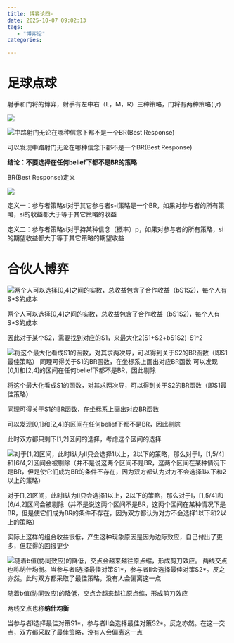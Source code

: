 ```yaml
---
title: 博弈论四-
date: 2025-10-07 09:02:13
tags: 
   - "博弈论"
categories:

---
```


# 足球点球

射手和门将的博弈，射手有左中右（L，M，R）三种策略，门将有两种策略(l,r)

![](images/image-3.png)

![中路射门无论在哪种信念下都不是一个BR(Best Response)](<images/截屏2025-10-03 21.50.54.png>)

可以发现中路射门无论在哪种信念下都不是一个BR(Best Response)

**结论：不要选择在任何belief下都不是BR的策略**

BR(Best Response)定义

![](images/image-4.png)

定义一：参与者策略si对于其它参与者s-i策略是一个BR，如果对参与者的所有策略，si的收益都大于等于其它策略的收益

定义二：参与者策略si对于持某种信念（概率）p，如果对参与者的所有策略，si的期望收益都大于等于其它策略的期望收益



# 合伙人博弈

![两个人可以选择\[0,4\]之间的实数，总收益包含了合作收益（bS1S2)，每个人有S\*S的成本](images/image-5.png)

两个人可以选择\[0,4]之间的实数，总收益包含了合作收益（bS1S2)，每个人有S\*S的成本

因此对于某个S2，需要找到对应的S1，来最大化2(S1+S2+bS1S2)-S1^2



![将这个最大化看成S1的函数，对其求两次导，可以得到关于S2的BR函数（即S1最佳策略）
同理可得关于S1的BR函数，在坐标系上画出对应BR函数
可以发现\[0,1\]和\[2,4\]的区间在任何belief下都不是BR，因此剔除](images/image-2.png)

将这个最大化看成S1的函数，对其求两次导，可以得到关于S2的BR函数（即S1最佳策略）

同理可得关于S1的BR函数，在坐标系上画出对应BR函数

可以发现\[0,1]和\[2,4]的区间在任何belief下都不是BR，因此剔除

此时双方都只剩下\[1,2]区间的选择，考虑这个区间的选择



![对于\[1,2\]区间，此时I认为II只会选择1以上，2以下的策略，那么对于I，\[1,5/4\]和\[6/4,2\]区间会被剔除（并不是说这两个区间不是BR，这两个区间在某种情况下是BR，但是使它们成为BR的条件不存在，因为双方都认为对方不会选择1以下和2以上的策略）](images/image.png)

对于\[1,2]区间，此时I认为II只会选择1以上，2以下的策略，那么对于I，\[1,5/4]和\[6/4,2]区间会被剔除（并不是说这两个区间不是BR，这两个区间在某种情况下是BR，但是使它们成为BR的条件不存在，因为双方都认为对方不会选择1以下和2以上的策略）

实际上这样的组合收益很低，产生这种现象原因是因为边际效应，自己付出了更多，但获得的回报更少

![随着b值(协同效应)的降低，交点会越来越往原点缩，形成剪刀效应。
两线交点也称纳什均衡。当参与者I选择最佳对策S1\*，参与者II会选择最佳对策S2\*。反之亦然。此时双方都采取了最佳策略，没有人会偏离这一点](images/image-1.png)

随着b值(协同效应)的降低，交点会越来越往原点缩，形成剪刀效应

两线交点也称**纳什均衡**

当参与者I选择最佳对策S1\*，参与者II会选择最佳对策S2\*。反之亦然。在这一交点，双方都采取了最佳策略，没有人会偏离这一点



